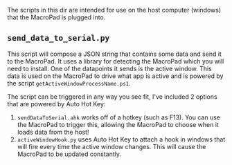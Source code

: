 The scripts in this dir are intended for use on the host computer (windows) that the MacroPad is plugged into.

## `send_data_to_serial.py`
This script will compose a JSON string that contains some data and send it to the MacroPad. It uses a library for detecting the MacroPad which you will need to install. One of the datapoints it sends is the active window. This data is used on the MacroPad to drive what app is active and is powered by the script `getActiveWindowProcessName.ps1`. 

The script can be triggered in any way you see fit, I've included 2 options that are powered by Auto Hot Key:

1. `sendDataToSerial.ahk` works off of a hotkey (such as F13). You can use the MacroPad to trigger this, allowing the MacroPad to choose when it loads data from the host!
2. `activeWindowHook.py` uses Auto Hot Key to attach a hook in windows that will fire every time the active window changes. This will cause the MacroPad to be updated constantly.